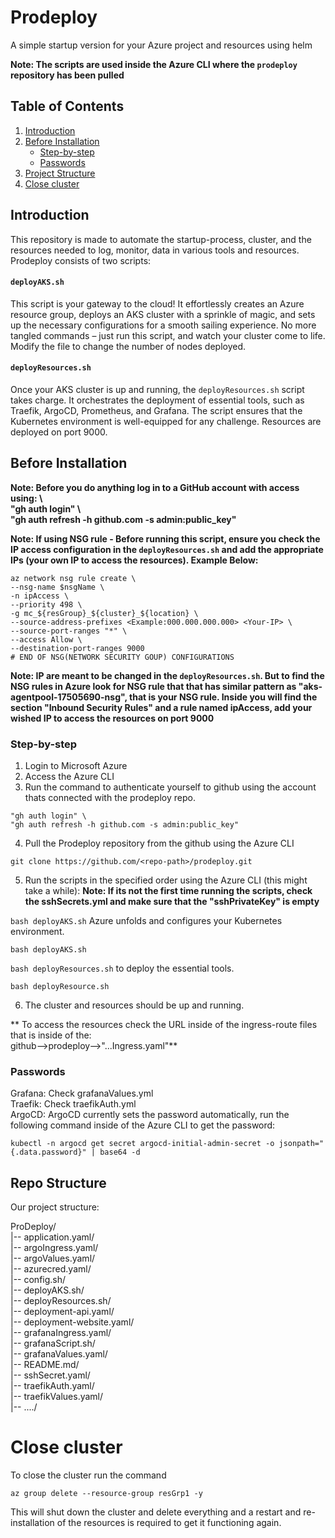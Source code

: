 # Prodeploy
A simple startup version for your Azure project and resources using helm

**Note: The scripts are used inside the Azure CLI where the `prodeploy` repository has been pulled**  

## Table of Contents

1. [Introduction](#introduction)
2. [Before Installation](#before-installation)
   - [Step-by-step](#step-by-step)
   - [Passwords](#passwords)
3. [Project Structure](#project-structure)
4. [Close cluster](#close-cluster)

## Introduction

This repository is made to automate the startup-process, cluster, and the resources needed to log, monitor, data in various tools and resources. Prodeploy consists of two scripts:

#### `deployAKS.sh`

This script is your gateway to the cloud! It effortlessly creates an Azure resource group, deploys an AKS cluster with a sprinkle of magic, and sets up the necessary configurations for a smooth sailing experience. No more tangled commands – just run this script, and watch your cluster come to life. Modify the file to change the number of nodes deployed.

#### `deployResources.sh`

Once your AKS cluster is up and running, the `deployResources.sh` script takes charge. It orchestrates the deployment of essential tools, such as Traefik, ArgoCD, Prometheus, and Grafana. The script ensures that the Kubernetes environment is well-equipped for any challenge. Resources are deployed on port 9000.

## Before Installation

**Note: Before you do anything log in to a GitHub account with access using: \  
"gh auth login" \  
"gh auth refresh -h github.com -s admin:public_key"**  

**Note: If using NSG rule - Before running this script, ensure you check the IP access configuration in the `deployResources.sh` and add the appropriate IPs (your own IP to access the resources). Example Below:**

```
az network nsg rule create \
--nsg-name $nsgName \
-n ipAccess \
--priority 498 \
-g mc_${resGroup}_${cluster}_${location} \
--source-address-prefixes <Example:000.000.000.000> <Your-IP> \
--source-port-ranges "*" \
--access Allow \
--destination-port-ranges 9000
# END OF NSG(NETWORK SECURITY GOUP) CONFIGURATIONS
```

**Note: IP are meant to be changed in the `deployResources.sh`. But to find the NSG rules in Azure look for NSG rule that  that has similar pattern as "aks-agentpool-17505690-nsg", that is your NSG rule. Inside you will find the section "Inbound Security Rules" and a rule named ipAccess, add your wished IP to access the resources on port 9000**  

### Step-by-step

1. Login to Microsoft Azure  
2. Access the Azure CLI  
3. Run the command to authenticate yourself to github using the account thats connected with the prodeploy repo.  
```
"gh auth login" \  
"gh auth refresh -h github.com -s admin:public_key"
```  
4. Pull the Prodeploy repository from the github using the Azure CLI
```
git clone https://github.com/<repo-path>/prodeploy.git
```  
5. Run the scripts in the specified order using the Azure CLI (this might take a while):
**Note: If its not the first time running the scripts, check the sshSecrets.yml and make sure that the "sshPrivateKey" is empty**  

`bash deployAKS.sh` Azure unfolds and configures your Kubernetes environment.
```
bash deployAKS.sh
```
`bash deployResources.sh` to deploy the essential tools.   
```
bash deployResource.sh
```  
6. The cluster and resources should be up and running.  

** To access the resources check the URL inside of the ingress-route files that is inside of the:  
github-->prodeploy-->"...Ingress.yaml"**  

### Passwords  
Grafana: Check grafanaValues.yml  
Traefik: Check traefikAuth.yml  
ArgoCD: ArgoCD currently sets the password automatically, run the following command inside of the Azure CLI to get the password:  
```
kubectl -n argocd get secret argocd-initial-admin-secret -o jsonpath="{.data.password}" | base64 -d
```
                                                               
## Repo Structure

Our project structure:

ProDeploy/  
|-- application.yaml/  
|-- argoIngress.yaml/  
|-- argoValues.yaml/  
|-- azurecred.yaml/  
|-- config.sh/  
|-- deployAKS.sh/  
|-- deployResources.sh/  
|-- deployment-api.yaml/  
|-- deployment-website.yaml/  
|-- grafanaIngress.yaml/  
|-- grafanaScript.sh/  
|-- grafanaValues.yaml/  
|-- README.md/  
|-- sshSecret.yaml/  
|-- traefikAuth.yaml/  
|-- traefikValues.yaml/  
|-- ..../

# Close cluster
To close the cluster run the command
```
az group delete --resource-group resGrp1 -y 
```
This will shut down the cluster and delete everything and a restart and re-installation of the resources is required to get it functioning again.




